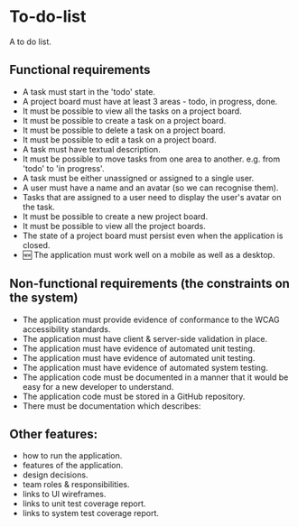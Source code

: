 # To-do-list
A to do list.

## Functional requirements

- A task must start in the 'todo' state.
- A project board must have at least 3 areas - todo, in progress, done.
- It must be possible to view all the tasks on a project board.
- It must be possible to create a task on a project board.
- It must be possible to delete a task on a project board.
- It must be possible to edit a task on a project board.
- A task must have textual description.
- It must be possible to move tasks from one area to another. e.g. from 'todo' to 'in progress'.
- A task must be either unassigned or assigned to a single user.
- A user must have a name and an avatar (so we can recognise them).
- Tasks that are assigned to a user need to display the user's avatar on the task.
- It must be possible to create a new project board.
- It must be possible to view all the project boards.
- The state of a project board must persist even when the application is closed.
- :new: The application must work well on a mobile as well as a desktop.

## Non-functional requirements (the constraints on the system)

- The application must provide evidence of conformance to the WCAG accessibility standards.
- The application must have client & server-side validation in place.
- The application must have evidence of automated unit testing.
- The application must have evidence of automated unit testing.
- The application must have evidence of automated system testing.
- The application code must be documented in a manner that it would be easy for a new developer to understand.
- The application code must be stored in a GitHub repository.
- There must be documentation which describes:

## Other features:
- how to run the application.
- features of the application.
- design decisions.
- team roles & responsibilities.
- links to UI wireframes.
- links to unit test coverage report.
- links to system test coverage report.
